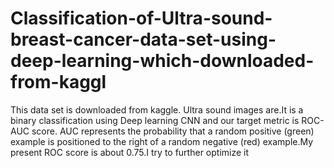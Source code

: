 # Classification-of-Ultra-sound-breast-cancer-data-set-using-deep-learning-which-downloaded-from-kaggl
This data set is downloaded from kaggle. Ultra sound images are.It is a binary classification using Deep learning CNN and our target metric is ROC-AUC score. AUC represents the probability that a random positive (green) example is positioned to the right of a random negative (red) example.My present ROC score is about 0.75.I try to further optimize it
